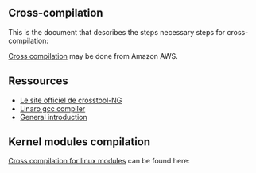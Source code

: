 Cross-compilation
-----------------

This is the document that describes the steps necessary steps for cross-compilation:


[Cross compilation](http://www.chicoree.fr/w/Compilation_crois%C3%A9e_facile_pour_Raspberry_Pi) may be done from Amazon AWS.




Ressources
----------

 - [Le site officiel de 
   crosstool-NG](https://github.com/crosstool-ng/crosstool-ng)
 - [Linaro gcc compiler](http://elinux.org/RPi_Linaro_GCC_Compilation)
 - [General
   introduction](http://www.bootc.net/archives/2012/05/26/how-to-build-a-cross-compiler-for-your-raspberry-pi/)


Kernel modules compilation
--------------------------




[Cross compilation for linux modules](http://www.chicoree.fr/w/Compilation_crois%C3%A9e_d%27un_module_Linux_pour_Rasberry_Pi) can be found here:




